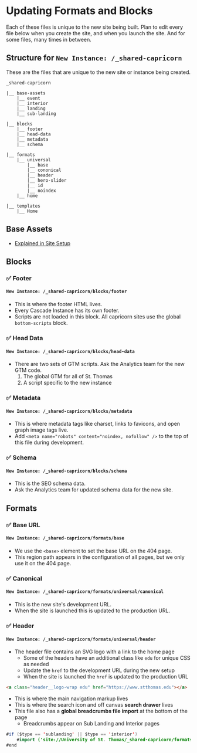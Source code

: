 # Updating Formats and Blocks

Each of these files is unique to the new site being built. Plan to edit every file below when you create the site, and when you launch the site. And for some files, many times in between.

## Structure for `New Instance: /_shared-capricorn`

These are the files that are unique to the new site or instance being created.

```
_shared-capricorn

|__ base-assets
    |__ event
    |__ interior
    |__ landing
    |__ sub-landing

|__ blocks
    |__ footer
    |__ head-data
    |__ metadata
    |__ schema

|__ formats
    |__ universal
        |__ base
        |__ cononical
        |__ header
        |__ hero-slider
        |__ id
        |__ noindex
    |__ home

|__ templates
    |__ Home
```

## Base Assets

-   [Explained in Site Setup](https://github.com/UniversityOfSaintThomas/Cascade_documentation/blob/main/capricorn/01_site_setup.md#base-assets)

## Blocks

### :white_check_mark: Footer

#### `New Instance: /_shared-capricorn/blocks/footer`

-   This is where the footer HTML lives.
-   Every Cascade Instance has its own footer.
-   Scripts are not loaded in this block. All capricorn sites use the global `bottom-scripts` block.

### :white_check_mark: Head Data

#### `New Instance: /_shared-capricorn/blocks/head-data`

-   There are two sets of GTM scripts. Ask the Analytics team for the new GTM code.
    1.  The global GTM for all of St. Thomas
    2.  A script specific to the new instance

### :white_check_mark: Metadata

#### `New Instance: /_shared-capricorn/blocks/metadata`

-   This is where metadata tags like charset, links to favicons, and open graph image tags live.
-   Add `<meta name="robots" content="noindex, nofollow" />` to the top of this file during development.

### :white_check_mark: Schema

#### `New Instance: /_shared-capricorn/blocks/schema`

-   This is the SEO schema data.
-   Ask the Analytics team for updated schema data for the new site.

## Formats

### :white_check_mark: Base URL

#### `New Instance: /_shared-capricorn/formats/base`

-   We use the `<base>` element to set the base URL on the 404 page.
-   This region path appears in the configuration of all pages, but we only use it on the 404 page.

### :white_check_mark: Canonical

#### `New Instance: /_shared-capricorn/formats/universal/canonical`

-   This is the new site's development URL.
-   When the site is launched this is updated to the production URL.

### :white_check_mark: Header

#### `New Instance: /_shared-capricorn/formats/universal/header`

-   The header file contains an SVG logo with a link to the home page
    -   Some of the headers have an additional class like `edu` for unique CSS as needed
    -   Update the `href` to the development URL during the new setup
    -   When the site is launched the `href` is updated to the production URL

```html
<a class="header__logo-wrap edu" href="https://www.stthomas.edu"></a>
```

-   This is where the main navigation markup lives
-   This is where the search icon and off canvas **search drawer** lives
-   This file also has a **global breadcrumbs file import** at the bottom of the page
    -   Breadcrumbs appear on Sub Landing and Interior pages

```java
#if ($type == 'sublanding' || $type == 'interior')
    #import ('site://University of St. Thomas/_shared-capricorn/formats/universal/breadcrumbs')
#end
```
